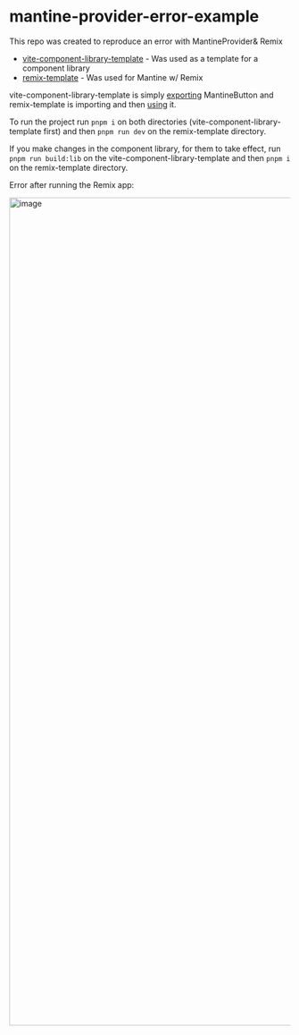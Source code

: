 # mantine-provider-error-example

This repo was created to reproduce an error with MantineProvider& Remix

- [vite-component-library-template](https://github.com/IgnacioNMiranda/vite-component-library-template) - Was used as a template for a component library
- [remix-template](https://github.com/mantinedev/remix-template) - Was used for Mantine w/ Remix

vite-component-library-template is simply [exporting](https://github.com/RabeeAbuBaker/mantine-provider-error-example/blob/main/vite-component-library-template/src/lib/index.ts#L3) MantineButton and remix-template is importing and then [using](https://github.com/RabeeAbuBaker/mantine-provider-error-example/blob/main/remix-template/app/components/Welcome/Welcome.tsx#L8) it. 

To run the project run `pnpm i` on both directories (vite-component-library-template first) and then `pnpm run dev` on the remix-template directory.

If you make changes in the component library, for them to take effect, run `pnpm run build:lib` on the vite-component-library-template and then `pnpm i` on the remix-template directory.

Error after running the Remix app:

<img width="1481" alt="image" src="https://github.com/RabeeAbuBaker/mantine-provider-error-example/assets/38038348/c8ea1e12-388f-40b0-8324-ae522bcc9db2">
